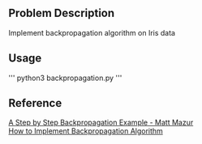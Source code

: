 ## Problem Description
Implement backpropagation algorithm on Iris data

## Usage
'''
python3 backpropagation.py
'''

## Reference
[A Step by Step Backpropagation Example - Matt Mazur](https://mattmazur.com/2015/03/17/a-step-by-step-backpropagation-example/) <br/>
[How to Implement Backpropagation Algorithm](https://machinelearningmastery.com/implement-backpropagation-algorithm-scratch-python/)<br/>

